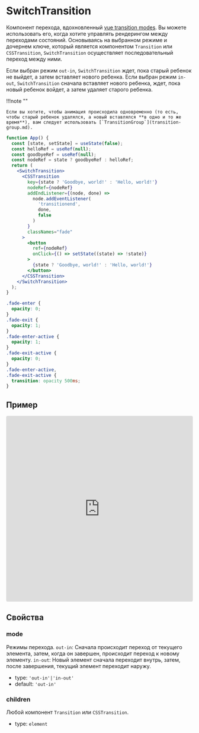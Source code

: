 # SwitchTransition

Компонент перехода, вдохновленный [vue transition modes](https://vuejs.org/v2/guide/transitions.html#Transition-Modes). Вы можете использовать его, когда хотите управлять рендерингом между переходами состояний. Основываясь на выбранном режиме и дочернем ключе, который является компонентом `Transition` или `CSSTransition`, `SwitchTransition` осуществляет последовательный переход между ними.

Если выбран режим `out-in`, `SwitchTransition` ждет, пока старый ребенок не выйдет, а затем вставляет нового ребенка. Если выбран режим `in-out`, `SwitchTransition` сначала вставляет нового ребенка, ждет, пока новый ребенок войдет, а затем удаляет старого ребенка.

!!!note ""

    Если вы хотите, чтобы анимация происходила одновременно (то есть, чтобы старый ребенок удалялся, а новый вставлялся **в одно и то же время**), вам следует использовать [`TransitionGroup`](transition-group.md).

```jsx
function App() {
  const [state, setState] = useState(false);
  const helloRef = useRef(null);
  const goodbyeRef = useRef(null);
  const nodeRef = state ? goodbyeRef : helloRef;
  return (
    <SwitchTransition>
      <CSSTransition
        key={state ? 'Goodbye, world!' : 'Hello, world!'}
        nodeRef={nodeRef}
        addEndListener={(node, done) =>
          node.addEventListener(
            'transitionend',
            done,
            false
          )
        }
        classNames="fade"
      >
        <button
          ref={nodeRef}
          onClick={() => setState((state) => !state)}
        >
          {state ? 'Goodbye, world!' : 'Hello, world!'}
        </button>
      </CSSTransition>
    </SwitchTransition>
  );
}
```

```css
.fade-enter {
  opacity: 0;
}
.fade-exit {
  opacity: 1;
}
.fade-enter-active {
  opacity: 1;
}
.fade-exit-active {
  opacity: 0;
}
.fade-enter-active,
.fade-exit-active {
  transition: opacity 500ms;
}
```

## Пример

<iframe title="SwitchTransition Component" src="https://codesandbox.io/embed/switchtransition-component-iqm0d?fontsize=14" sandbox="allow-modals allow-forms allow-popups allow-scripts allow-same-origin" style="display: block; width: 100%; height: 500px; border: 0px; border-radius: 4px; overflow: hidden;"></iframe>

## Свойства

### mode

Режимы перехода. `out-in`: Сначала происходит переход от текущего элемента, затем, когда он завершен, происходит переход к новому элементу. `in-out`: Новый элемент сначала переходит внутрь, затем, после завершения, текущий элемент переходит наружу.

- type: `'out-in'|'in-out'`
- default: `'out-in'`

### children

Любой компонент `Transition` или `CSSTransition`.

- type: `element`

